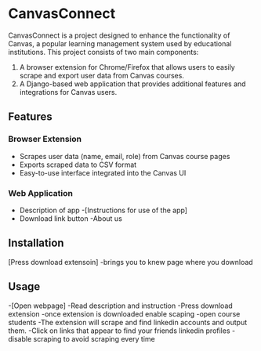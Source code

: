 # CanvasConnect

CanvasConnect is a project designed to enhance the functionality of Canvas, a popular learning management system used by educational institutions. This project consists of two main components:

1. A browser extension for Chrome/Firefox that allows users to easily scrape and export user data from Canvas courses.
2. A Django-based web application that provides additional features and integrations for Canvas users.

## Features

### Browser Extension
- Scrapes user data (name, email, role) from Canvas course pages
- Exports scraped data to CSV format
- Easy-to-use interface integrated into the Canvas UI

### Web Application
- Description of app
-[Instructions for use of the app]
- Download link button
-About us

## Installation
[Press download extensoin]
-brings you to knew page where you download

## Usage
-[Open webpage]
-Read description and instruction
-Press download extension
-once extension is downloaded enable scaping
-open course students
-The extension will scrape and find linkedin accounts and output them.
-Click on links that appear to find your friends linkedin profiles
-disable scraping to avoid scraping every time
